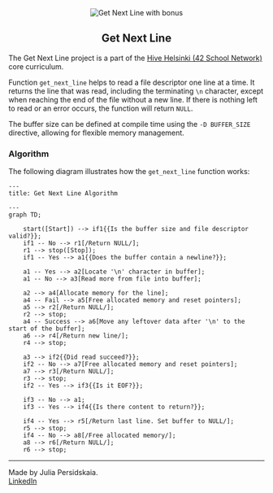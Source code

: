 <div align="center">
<picture>
  <img alt="Get Next Line with bonus" src="https://github.com/ayogun/42-project-badges/blob/main/badges/get_next_linem.png" />
</picture>

## Get Next Line

</div>

The Get Next Line project is a part of the [Hive Helsinki (42 School Network)](https://www.hive.fi/en/curriculum) core curriculum.  

 Function `get_next_line` helps to read a file descriptor one line at a time. It returns the line that was read, including the terminating `\n` character, except when reaching the end of the file without a new line. If there is nothing left to read or an error occurs, the function will return `NULL`.  
 
 The buffer size can be defined at compile time using the `-D BUFFER_SIZE` directive, allowing for flexible memory management.  

 ### Algorithm  
 The following diagram illustrates how the `get_next_line` function works:  

```mermaid
---
title: Get Next Line Algorithm

---
graph TD;

    start([Start]) --> if1{{Is the buffer size and file descriptor valid?}};
    if1 -- No --> r1[/Return NULL/];
    r1 --> stop([Stop]);
    if1 -- Yes --> a1{{Does the buffer contain a newline?}};
    
    a1 -- Yes --> a2[Locate '\n' character in buffer];
    a1 -- No --> a3[Read more from file into buffer];

    a2 --> a4[Allocate memory for the line];
    a4 -- Fail --> a5[Free allocated memory and reset pointers];
    a5 --> r2[/Return NULL/];
    r2 --> stop;
    a4 -- Success --> a6[Move any leftover data after '\n' to the start of the buffer];
    a6 --> r4[/Return new line/];
    r4 --> stop;

    a3 --> if2{{Did read succeed?}};
    if2 -- No --> a7[Free allocated memory and reset pointers];
    a7 --> r3[/Return NULL/];
    r3 --> stop;
    if2 -- Yes --> if3{{Is it EOF?}};

    if3 -- No --> a1;
    if3 -- Yes --> if4{{Is there content to return?}};
    
    if4 -- Yes --> r5[/Return last line. Set buffer to NULL/];
    r5 --> stop;
    if4 -- No --> a8[/Free allocated memory/];
    a8 --> r6[/Return NULL/];
    r6 --> stop;
```

------

Made by Julia Persidskaia.  
[LinkedIn](https://www.linkedin.com/in/iuliia-persidskaia/)  
